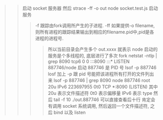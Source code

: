 ##

>> 启动 socket 服务器
>> 然后 strace -ff -o out node socket.test.js 启动服务
>>> -f 跟踪由fork调用所产生的子进程. 
>>> -ff 如果提供-o filename,则所有进程的跟踪结果输出到相应的filename.pid中,pid是各进程的进程号.
>>>> 所以当前目录会产生多个 out.xxxx 就表示 node 启动的服务是个多线程的, 底层进行了多次 fork
>> netstat -ntlp | grep 8090
>>> tcp6 0 0 :::8090 :::* LISTEN 887746/node 启动 887746 是 PID 号
>> lsof -p 887746 losf 加上 -p 跟 pid 号能把该进程所有打开的文件列出来
>>> lsof -p 887746 | grep 8090
>>>> node 887746 root 20u IPv6 223697955 0t0 TCP *:8090 (LISTEN) 其中 20u 表示文件描述符 0t0 表示偏移量 IPv6 表示 type
>> 然后 tail -f 10 ./out.887746 可以直接查看后十行
>>> 肯定会有调用 socket 系统调用, 然后返回一个文件描述符, 之后 bind 以及 listen

